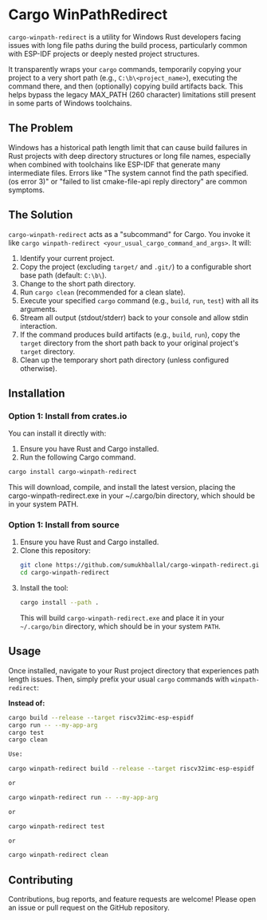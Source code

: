 # Cargo WinPathRedirect

`cargo-winpath-redirect` is a utility for Windows Rust developers facing issues with long file paths during the build process, particularly common with ESP-IDF projects or deeply nested project structures.

It transparently wraps your `cargo` commands, temporarily copying your project to a very short path (e.g., `C:\b\<project_name>`), executing the command there, and then (optionally) copying build artifacts back. This helps bypass the legacy MAX_PATH (260 character) limitations still present in some parts of Windows toolchains.

## The Problem

Windows has a historical path length limit that can cause build failures in Rust projects with deep directory structures or long file names, especially when combined with toolchains like ESP-IDF that generate many intermediate files. Errors like "The system cannot find the path specified. (os error 3)" or "failed to list cmake-file-api reply directory" are common symptoms.

## The Solution

`cargo-winpath-redirect` acts as a "subcommand" for Cargo. You invoke it like `cargo winpath-redirect <your_usual_cargo_command_and_args>`. It will:

1.  Identify your current project.
2.  Copy the project (excluding `target/` and `.git/`) to a configurable short base path (default: `C:\b\`).
3.  Change to the short path directory.
4.  Run `cargo clean` (recommended for a clean slate).
5.  Execute your specified `cargo` command (e.g., `build`, `run`, `test`) with all its arguments.
6.  Stream all output (stdout/stderr) back to your console and allow stdin interaction.
7.  If the command produces build artifacts (e.g., `build`, `run`), copy the `target` directory from the short path back to your original project's `target` directory.
8.  Clean up the temporary short path directory (unless configured otherwise).

## Installation

### Option 1: Install from crates.io

You can install it directly with:

1.  Ensure you have Rust and Cargo installed.
2.  Run the following Cargo command.

```bash
cargo install cargo-winpath-redirect
```

This will download, compile, and install the latest version, placing the cargo-winpath-redirect.exe in your ~/.cargo/bin directory, which should be in your system PATH.

### Option 1: Install from source

1.  Ensure you have Rust and Cargo installed.
2.  Clone this repository:
    ```bash
    git clone https://github.com/sumukhballal/cargo-winpath-redirect.git
    cd cargo-winpath-redirect
    ```
3.  Install the tool:
    ```bash
    cargo install --path .
    ```
    This will build `cargo-winpath-redirect.exe` and place it in your `~/.cargo/bin` directory, which should be in your system `PATH`.

## Usage

Once installed, navigate to your Rust project directory that experiences path length issues. Then, simply prefix your usual `cargo` commands with `winpath-redirect`:

**Instead of:**
```bash
cargo build --release --target riscv32imc-esp-espidf
cargo run -- --my-app-arg
cargo test
cargo clean

Use:

cargo winpath-redirect build --release --target riscv32imc-esp-espidf

or 

cargo winpath-redirect run -- --my-app-arg

or 

cargo winpath-redirect test

or 

cargo winpath-redirect clean
```

## Contributing

Contributions, bug reports, and feature requests are welcome! Please open an issue or pull request on the GitHub repository.

